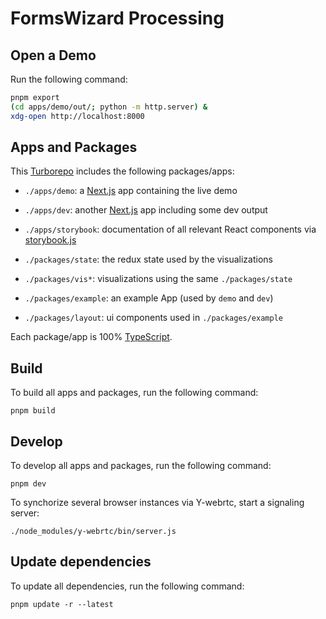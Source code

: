 # FormsWizard Processing

## Open a Demo

Run the following command:

```sh
pnpm export
(cd apps/demo/out/; python -m http.server) & 
xdg-open http://localhost:8000
```


## Apps and Packages

This [Turborepo](https://turbo.build/) includes the following packages/apps:

- `./apps/demo`: a [Next.js](https://nextjs.org/) app containing the live demo
- `./apps/dev`: another [Next.js](https://nextjs.org/) app including some dev output
- `./apps/storybook`: documentation of all relevant React components via [storybook.js](https://storybook.js.org/)

- `./packages/state`: the redux state used by the visualizations
- `./packages/vis*`: visualizations using the same `./packages/state`

- `./packages/example`: an example App (used by `demo` and `dev`)
- `./packages/layout`: ui components used in `./packages/example`


Each package/app is 100% [TypeScript](https://www.typescriptlang.org/).


## Build

To build all apps and packages, run the following command:

```
pnpm build
```

## Develop

To develop all apps and packages, run the following command:

```
pnpm dev
```

To synchorize several browser instances via Y-webrtc, start a signaling server:

```
./node_modules/y-webrtc/bin/server.js
```

## Update dependencies

To update all dependencies, run the following command:

```
pnpm update -r --latest
```
